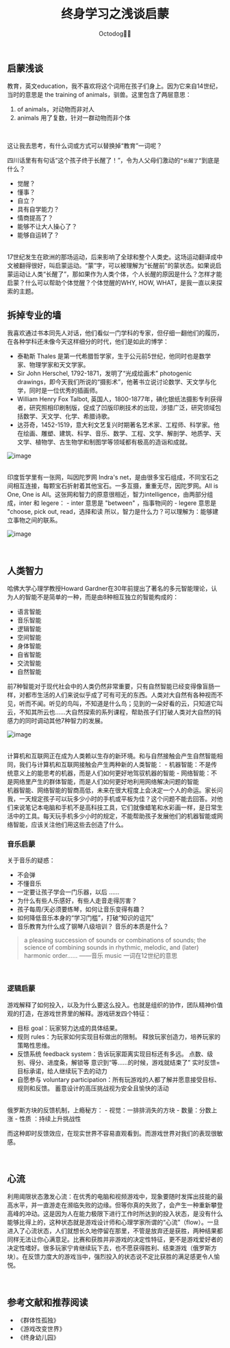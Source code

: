 ﻿---
title: 终身学习之浅谈启蒙
layout: post
data: '2020-07-30'
author: Octodog🐙🐶
tags: STUDY
cover: 'https://github.com/aJiea/ajiea.github.io/blob/master/_posts/200710/cover.jpg'
categories: 'STUDY'
---


## 启蒙浅谈

教育，英文education，我不喜欢将这个词用在孩子们身上。因为它来自14世纪，当时的意思是 the training of animals，驯兽。这里包含了两层意思：
1. of animals，对动物而非对人
2. animals 用了复数，针对一群动物而非个体
<br/>

这让我去思考，有什么词或方式可以替换掉“教育”一词呢？
<br/>

四川话里有有句话“这个孩子终于长醒了！”，令为人父母们激动的``“长醒了”``到底是什么？
- 觉醒？
- 懂事？
- 自立？
- 具有自学能力？
- 情商提高了？
- 能够不让大人操心了？
- 能够自运转了？

<br/>
17世纪发生在欧洲的那场运动，后来影响了全球和整个人类史。这场运动翻译成中文被翻得很好，叫启蒙运动。“蒙”字，可以被理解为“长醒前”的蒙状态。如果说启蒙运动让人类“长醒了”，那如果作为人类个体，个人长醒的原因是什么？怎样才能启蒙？什么可以帮助个体觉醒？个体觉醒的WHY, HOW, WHAT，是我一直以来探索的主题。

<br/>

## 拆掉专业的墙

我喜欢通过书本同先人对话，他们看似一门学科的专家，但仔细一翻他们的履历，在各种学科还未像今天这样细分的时代，他们是如此的博学：
- 泰勒斯 Thales 是第一代希腊哲学家，生于公元前5世纪，他同时也是数学家、物理学家和天文学家。
- Sir John Herschel, 1792-1871，发明了“光成绘画术” photogenic drawings，即今天我们所说的“摄影术”，他著书立说讨论数学、天文学与化学，同时是一位优秀的插画师。
- William Henry Fox Talbot, 英国人，1800-1877年，碘化银纸法摄影专利获得者，研究照相印刷制版，促成了凹版印刷技术的出现，涉猎广泛，研究领域包括数学、天文学、化学、希腊诗歌。
- 达芬奇，1452-1519，意大利文艺复兴时期著名艺术家、工程师、科学家。他在绘画、雕塑、建筑、科学、音乐、数学、工程、文学、解剖学、地质学、天文学、植物学、古生物学和制图学等领域都有极高的造诣和成就。

![image](/assets/image/200710/1.png)

<br/>
印度哲学里有一张网，叫因陀罗网 Indra's net，是由很多宝石组成，不同宝石之间相互连接，每颗宝石折射着其他宝石。一多互摄，重重无尽，因陀罗网。All is One, One is All。这张网和智力的原意很相近，智力intelligence，由两部分组成，inter 和 legere：
- inter 意思是 "between" ，指事物间的
- legere 意思是 "choose, pick out, read，选择和读
所以，智力是什么力？可以理解为：能够建立事物之间的联系。

![image](/assets/image/200710/2.png)

<br/>

## 人类智力

哈佛大学心理学教授Howard Gardner在30年前提出了著名的多元智能理论，认为人的智能不是简单的一种，而是由8种相互独立的智能构成的：
- 语言智能
- 音乐智能
- 逻辑智能
- 空间智能
- 身体智能
- 自省智能
- 交流智能
- 自然智能

前7种智能对于现代社会中的人类仍然非常重要，只有自然智能已经变得像盲肠一样，对都市生活的人们来说似乎成了可有可无的东西。人类对大自然有各种视而不见，听而不闻。听见的鸟叫，不知道是什么鸟；见到的一朵好看的云，只知道它叫云，不知其所云也……大自然探索的系列课程，帮助孩子们打破人类对大自然的钝感力的同时调动其他7种智力的发展。

![image](/assets/image/200710/3.png)

<br/>
计算机和互联网正在成为人类赖以生存的新环境。和与自然接触会产生自然智能相同，我们与计算机和互联网接触会产生两种新的人类智能：
- 机器智能：不是传统意义上的能思考的机器，而是人们如何更好地驾驭机器的智能
- 网络智能：不是网络里产生的群体智能，而是人们如何更好地利用网络解决问题的智能

<br/>
机器智能、网络智能的智商高低，未来在很大程度上会决定一个人的命运。家长问我，一天规定孩子可以玩多少小时的手机或平板为佳？这个问题不能去回答。对他们来说笔记本电脑和手机不是高科技工具，它们就像蜡笔和水彩画一样，是日常生活中的工具。每天玩手机多少小时的规定，不能帮助孩子发展他们的机器智能或网络智能，应该关注他们用这些去创造了什么。


### 音乐启蒙

关于音乐的疑惑：
- 不会弹
- 不懂音乐
- 一定要让孩子学会一门乐器，以后 ……
- 为什么有些人乐感好，有些人走音走得厉害？
- 孩子每周/天必须要练琴，如何让音乐变得有趣？
- 如何降低音乐本身的“学习门槛”，打破“知识的诅咒”
- 音乐教育为什么成了钢琴八级培训？
音乐的本质是什么？

> a pleasing succession of sounds or combinations of sounds; the science of combining sounds in rhythmic, melodic, and (later) harmonic order……
——音乐 music 一词在12世纪的意思

<br/>

### 逻辑启蒙

游戏解释了如何投入，以及为什么要这么投入。也就是组织的协作，团队精神价值观的打造，在游戏世界里的解释。游戏研发四个特征：
- 目标 goal：玩家努力达成的具体结果。
- 规则 rules：为玩家如何实现目标做出的限制。
释放玩家创造力，培养玩家的策略性思维。
- 反馈系统 feedback system：告诉玩家距离实现目标还有多远。
点数、级别、得分、进度条，解锁等
意识到“等……的时候，游戏就结束了”
实时反馈=目标承诺，给人继续玩下去的动力
- 自愿参与 voluntary participation：所有玩游戏的人都了解并愿意接受目标、规则和反馈。
蓄意设计的高压挑战视为安全且愉快的活动

<br/>
俄罗斯方块的反馈机制，上瘾秘方：
- 视觉：一排排消失的方块
- 数量：分数上涨
- 性质 ：持续上升挑战性

而这种即时反馈效应，在现实世界不容易直观看到。而游戏世界对我们的表现很敏感。

<br/>

## 心流

利用阈限状态激发心流：在优秀的电脑和视频游戏中，现象要随时发挥出技能的最高水平，并一直游走在濒临失败的边缘。但等你真的失败了，会产生一种重新攀登高峰的冲动。这是因为人在能力极限下进行工作时所达到的投入状态，是没有什么能够比得上的，这种状态就是游戏设计师和心理学家所谓的“心流”（flow）。一旦进入了心流状态，人们就想长久地停留在那里，不管是放弃还是获胜，两种结果都同样无法让你心满意足。比赛和获胜并非游戏的决定性特征，更不是游戏爱好者的决定性嗜好。很多玩家宁肯继续玩下去，也不愿获得胜利、结束游戏（俄罗斯方块）。在反馈力度大的游戏当中，强烈投入的状态说不定比获胜的满足感更令人愉悦。

<br/>

## 参考文献和推荐阅读

- 《群体性孤独》
- 《游戏改变世界》
- 《终身幼儿园》